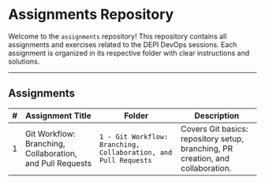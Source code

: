 # Assignments Repository

Welcome to the `assignments` repository! This repository contains all assignments and exercises related to the DEPI DevOps sessions. Each assignment is organized in its respective folder with clear instructions and solutions.

---

## Assignments  

| **#** | **Assignment Title**                                  | **Folder**            | **Description**                                                                 |
|-------|-------------------------------------------------------|-----------------------|---------------------------------------------------------------------------------|
| 1     | Git Workflow: Branching, Collaboration, and Pull Requests | `1 - Git Workflow: Branching, Collaboration, and Pull Requests` | Covers Git basics: repository setup, branching, PR creation, and collaboration. |


